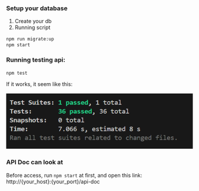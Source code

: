 ### Setup your database

1. Create your db
2. Running script

```
npm run migrate:up
npm start
```

### Running testing api:

```
npm test
```

If it works, it seem like this: <br><br>
![alt text](https://github.com/irvanhanif/Department-API-Test/blob/main/api_test.png?raw=true)

### API Doc can look at

Before access, run `npm start` at first, and open this link:<br>
http://{your_host}:{your_port}/api-doc
